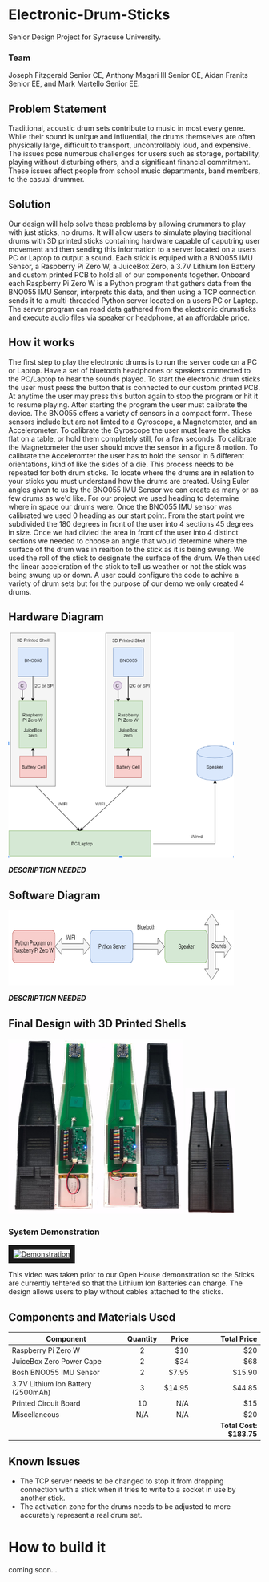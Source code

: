 # Electronic-Drum-Sticks
Senior Design Project for Syracuse University.  
### Team
Joseph Fitzgerald Senior CE, Anthony Magari III Senior CE, Aidan Franits Senior EE, and Mark Martello Senior EE.

## Problem Statement
  Traditional, acoustic drum sets contribute to music in most every genre. While their sound is unique and influential, the drums themselves are often physically large, difficult to transport, uncontrollably loud, and expensive. The issues pose numerous challenges for users such as storage, portability, playing without disturbing others, and a significant financial commitment. These issues affect people from school music departments, band members, to the casual drummer.

## Solution
  Our design will help solve these problems by allowing drummers to play with just sticks, no drums. It will allow users to simulate playing traditional drums with 3D printed sticks containing hardware capable of caputring user movement and then sending this information to a server located on a users PC or Laptop to output a sound. Each stick is equiped with a BNO055 IMU Sensor, a Raspberry Pi Zero W, a JuiceBox Zero, a 3.7V Lithium Ion Battery and custom printed PCB to hold all of our components together. Onboard each Raspberry Pi Zero W is a Python program that gathers data from the BNO055 IMU Sensor, interprets this data, and then using a TCP connection sends it to a multi-threaded Python server located on a users PC or Laptop. The server program can read data gathered from the electronic drumsticks and execute audio files via speaker or headphone, at an affordable price.

## How it works
  The first step to play the electronic drums is to run the server code on a PC or Laptop. Have a set of bluetooth headphones or speakers connected to the PC/Laptop to hear the sounds played. To start the electronic drum sticks the user must press the button that is connected to our custom printed PCB. At anytime the user may press this button again to stop the program or hit it to resume playing. After starting the program the user must calibrate the device. The BNO055 offers a variety of sensors in a compact form. These sensors include but are not limted to a Gyroscope, a Magnetometer, and an Accelerometer. To calibrate the Gyroscope the user must leave the sticks flat on a table, or hold them completely still, for a few seconds. To calibrate the Magnetometer the user should move the sensor in a figure 8 motion. To calibrate the Acceleromter the user has to hold the sensor in 6 different orientations, kind of like the sides of a die. This process needs to be repeated for both drum sticks. To locate where the drums are in relation to your sticks you must understand how the drums are created. Using Euler angles given to us by the BNO055 IMU Sensor we can create as many or as few drums as we'd like. For our project we used heading to determine where in space our drums were. Once the BNO055 IMU sensor was calibrated we used 0 heading as our start point. From the start point we subdivided the 180 degrees in front of the user into 4 sections 45 degrees in size. Once we had divied the area in front of the user into 4 distinct sections we needed to choose an angle that would determine where the surface of the drum was in realtion to the stick as it is being swung. We used the roll of the stick to designate the surface of the drum. We then used the linear acceleration of the stick to tell us weather or not the stick was being swung up or down. A user could configure the code to achive a variety of drum sets but for the purpose of our demo we only created 4 drums. 

## Hardware Diagram 
<img src="https://github.com/jefitzge/Electronic-Drum-Sticks/blob/master/Hardware%20Block%20Diagram.PNG" alt="Hardware" width="450" height="450">

*********DESCRIPTION NEEDED*********
## Software Diagram
<img src="https://github.com/jefitzge/Electronic-Drum-Sticks/blob/master/Software%20Block%20Diagram.PNG" alt="Software" width="450" height="150">

*********DESCRIPTION NEEDED*********
## Final Design with 3D Printed Shells
<img src="https://github.com/jefitzge/Electronic-Drum-Sticks/blob/master/Final%20Design.PNG" alt="Final Design" width="350" height="350">

<img src="https://github.com/jefitzge/Electronic-Drum-Sticks/blob/master/Final%20Design%20Closed.PNG" alt="Final Design Closed" width="100" height="250">

### System Demonstration
<a href="https://youtu.be/ExSmOLv3oDM
" target="_blank"><img src="http://img.youtube.com/vi/ExSmOLv3oDM/0.jpg" 
alt="Demonstration" width="240" height="180" border="10" /></a>

This video was taken prior to our Open House demonstration so the Sticks are currently tehtered so that the Lithium Ion Batteries can charge. The design allows users to play without cables attached to the sticks.

## Components and Materials Used
| Component        | Quantity           | Price  | Total Price |
| ------------- |:-------------:| -----:| -----------:|
| Raspberry Pi Zero W      | 2 | $10 | $20 |
| JuiceBox Zero Power Cape | 2 | $34 | $68 |
| Bosh BNO055 IMU Sensor | 2 | $7.95 | $15.90 |
| 3.7V Lithium Ion Battery (2500mAh) | 3 |   $14.95 | $44.85 |
| Printed Circuit Board | 10 | N/A | $15 |
| Miscellaneous | N/A | N/A | $20 |
|  |  |  | **Total Cost: $183.75** |

## Known Issues
- The TCP server needs to be changed to stop it from dropping connection with a stick when it tries to write to a socket in use by another stick.
- The activation zone for the drums needs to be adjusted to more accurately represent a real drum set.

# How to build it
coming soon...
